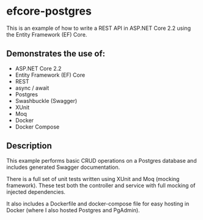 # efcore-postgres

This is an example of how to write a REST API in ASP.NET Core 2.2 using the Entity Framework (EF) Core.

## Demonstrates the use of:

- ASP.NET Core 2.2
- Entity Framework (EF) Core
- REST
- async / await
- Postgres
- Swashbuckle (Swagger)
- XUnit
- Moq
- Docker
- Docker Compose

## Description

This example performs basic CRUD operations on a Postgres database and includes generated Swagger documentation.

There is a full set of unit tests written using XUnit and Moq (mocking framework).
These test both the controller and service with full mocking of injected dependencies.

It also includes a Dockerfile and docker-compose file for easy hosting in Docker (where I also hosted Postgres and PgAdmin).
